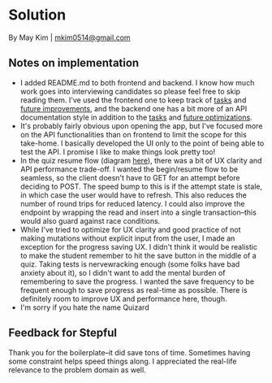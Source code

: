 # Solution

By May Kim | mkim0514@gmail.com

## Notes on implementation

- I added README.md to both frontend and backend. I know how much work goes into interviewing candidates so please feel free to skip reading them. I've used the frontend one to keep track of [tasks](https://github.com/yammik/stepful_fullstack_assignment/blob/main/frontend/README.md#todo-must-haves) and [future improvements](https://github.com/yammik/stepful_fullstack_assignment/blob/main/frontend/README.md#future-features-nice-to-haves), and the backend one has a bit more of an API documentation style in addition to the [tasks](https://github.com/yammik/stepful_fullstack_assignment/blob/main/backend/README.md#todo-must-haves) and [future optimizations](https://github.com/yammik/stepful_fullstack_assignment/blob/main/backend/README.md#future-features-nice-to-haves).
- It's probably fairly obvious upon opening the app, but I've focused more on the API functionalities than on frontend to limit the scope for this take-home. I basically developed the UI only to the point of being able to test the API. I promise I like to make things look pretty too!
- In the quiz resume flow (diagram [here](https://github.com/yammik/stepful_fullstack_assignment/blob/main/frontend/README.md#diagram-of-resume-attempt-flow)), there was a bit of UX clarity and API performance trade-off. I wanted the begin/resume flow to be seamless, so the client doesn't have to GET for an attempt before deciding to POST. The speed bump to this is if the attempt state is stale, in which case the user would have to refresh. This also reduces the number of round trips for reduced latency. I could also improve the endpoint by wrapping the read and insert into a single transaction–this would also guard against race conditions.
- While I've tried to optimize for UX clarity and good practice of not making mutations without explicit input from the user, I made an exception for the progress saving UX. I didn't think it would be realistic to make the student remember to hit the save button in the middle of a quiz. Taking tests is nervewracking enough (some folks have bad anxiety about it), so I didn't want to add the mental burden of remembering to save the progress. I wanted the save frequency to be frequent enough to save progress as real-time as possible. There is definitely room to improve UX and performance here, though.
- I'm sorry if you hate the name Quizard

## Feedback for Stepful

Thank you for the boilerplate–it did save tons of time. Sometimes having some constraint helps speed things along. I appreciated the real-life relevance to the problem domain as well.
